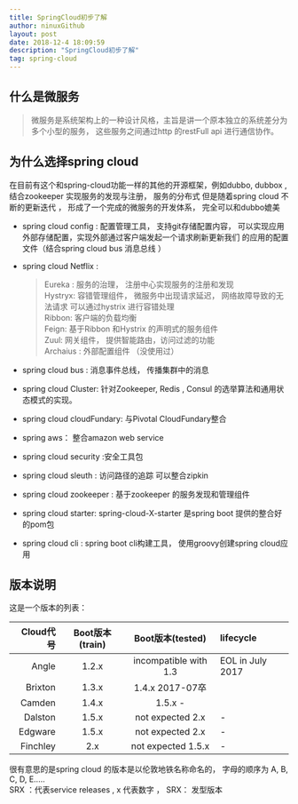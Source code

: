 ```yaml
---
title: SpringCloud初步了解
author: ninuxGithub
layout: post
date: 2018-12-4 18:09:59
description: "SpringCloud初步了解"
tag: spring-cloud
---
```

    
## 什么是微服务
  > 微服务是系统架构上的一种设计风格，主旨是讲一个原本独立的系统差分为多个小型的服务， 这些服务之间通过http 的restFull api 进行通信协作。


## 为什么选择spring cloud
在目前有这个和spring-cloud功能一样的其他的开源框架，例如dubbo, dubbox , 结合zookeeper 实现服务的发现与注册， 服务的分布式
但是随着spring cloud 不断的更新迭代 ， 形成了一个完成的微服务的开发体系， 完全可以和dubbo媲美
* spring cloud config : 配置管理工具， 支持git存储配置内容， 可以实现应用外部存储配置，实现外部通过客户端发起一个请求刷新更新我们
的应用的配置文件（结合spring cloud bus 消息总线 ）

* spring cloud Netflix : 
  > Eureka : 服务的治理， 注册中心实现服务的注册和发现      
  > Hystryx: 容错管理组件， 微服务中出现请求延迟， 网络故障导致的无法请求 可以通过hystrix 进行容错处理     
  > Ribbon: 客户端的负载均衡    
  > Feign: 基于Ribbon 和Hystrix 的声明式的服务组件    
  > Zuul: 网关组件， 提供智能路由，访问过滤的功能   
  > Archaius : 外部配置组件  （没使用过）    
    
* spring cloud bus : 消息事件总线， 传播集群中的消息

* spring cloud Cluster: 针对Zookeeper, Redis , Consul 的选举算法和通用状态模式的实现。

* spring cloud cloudFundary: 与Pivotal CloudFundary整合

* spring aws： 整合amazon web service

* spring cloud security :安全工具包

* spring cloud sleuth : 访问路径的追踪 可以整合zipkin

* spring cloud zookeeper : 基于zookeeper 的服务发现和管理组件

* spring cloud starter:  spring-cloud-X-starter 是spring boot 提供的整合好的pom包 

* spring cloud cli : spring boot cli构建工具， 使用groovy创建spring cloud应用   


## 版本说明

  这是一个版本的列表：
  
  |Cloud代号|Boot版本(train)|Boot版本(tested)|lifecycle|
  |---------:|:-------------:|:--------------:|:-----------|
  |Angle	|1.2.x|	incompatible with 1.3|	EOL in July 2017|
  |Brixton	|1.3.x|	1.4.x	2017-07卒    |                   |
  |Camden	|1.4.x|	1.5.x	-            |                  |
  |Dalston	|1.5.x|	not expected 2.x	|-                  |
  |Edgware	|1.5.x|	not expected 2.x	|-                  |
  |Finchley|2.x |not expected 1.5.x	|-                  |



 很有意思的是spring cloud 的版本是以伦敦地铁名称命名的， 字母的顺序为 A, B, C, D, E.....  
 SRX ：代表service releases , x 代表数字 ， SRX： 发型版本





    
    
 
    
    
    